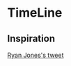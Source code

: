 # TimeLine

## Inspiration

[Ryan Jones's tweet](https://twitter.com/rjonesy/status/1236706277750906882)
